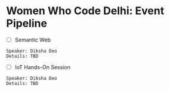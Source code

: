 # Women Who Code Delhi: Event Pipeline

- [ ] Semantic Web
```
Speaker: Diksha Deo
Details: TBD

```
- [ ] IoT Hands-On Session
```
Speaker: Diksha Deo
Details: TBD

```
